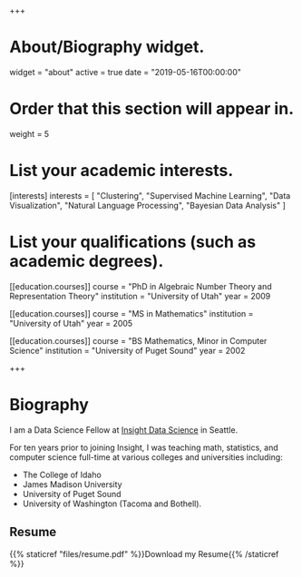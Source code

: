 +++
# About/Biography widget.
widget = "about"
active = true
date = "2019-05-16T00:00:00"

# Order that this section will appear in.
weight = 5

# List your academic interests.
[interests]
  interests = [
  "Clustering",
  "Supervised Machine Learning",
  "Data Visualization",
  "Natural Language Processing",
  "Bayesian Data Analysis"
  ]

# List your qualifications (such as academic degrees).
[[education.courses]]
  course = "PhD in Algebraic Number Theory and Representation Theory"
  institution = "University of Utah"
  year = 2009

[[education.courses]]
  course = "MS in Mathematics"
  institution = "University of Utah"
  year = 2005

[[education.courses]]
  course = "BS Mathematics, Minor in Computer Science"
  institution = "University of Puget Sound"
  year = 2002
 
+++

# Biography

I am a Data Science Fellow at [Insight Data Science](https://www.insightdatascience.com) in Seattle. 

For ten years prior to joining Insight, I was teaching math, statistics, and computer science full-time at various colleges and universities including:
 * The College of Idaho
 * James Madison University
 * University of Puget Sound
 * University of Washington (Tacoma and Bothell).
 
## Resume
{{% staticref "files/resume.pdf" %}}Download my Resume{{% /staticref %}}
